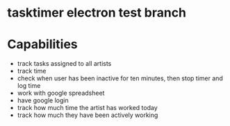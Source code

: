 # tasktimer electron test branch


# Capabilities

- track tasks assigned to all artists
- track time
- check when user has been inactive for ten minutes, then stop timer and log time
- work with google spreadsheet
- have google login
- track how much time the artist has worked today
- track how much they have been actively working